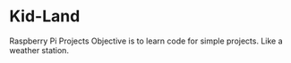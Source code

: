 # Kid-Land
Raspberry Pi Projects
Objective is to learn code for simple projects.
Like a weather station.

